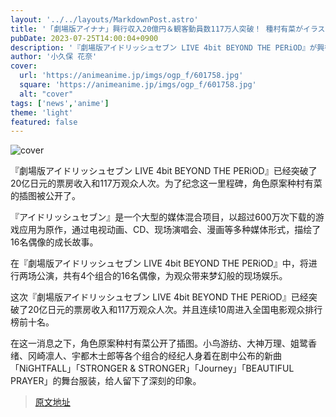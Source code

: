 ```yaml
---
layout: '../../layouts/MarkdownPost.astro'
title: '「劇場版アイナナ」興行収入20億円＆観客動員数117万人突破！ 種村有菜がイラストを公開♪ 羽多野渉、阿部敦、佐藤拓也、広瀬裕也からコメントも'
pubDate: 2023-07-25T14:00:04+0900
description: '『劇場版アイドリッシュセブン LIVE 4bit BEYOND THE PERiOD』が興行収入20億円、 観客動員数117万人を突破。これを記念してキャラクター原案・種村有菜よりイラストが公開された。'
author: '小久保 花奈'
cover:
  url: 'https://animeanime.jp/imgs/ogp_f/601758.jpg'
  square: 'https://animeanime.jp/imgs/ogp_f/601758.jpg'
  alt: "cover"
tags: ['news','anime']
theme: 'light'
featured: false
---
```


![cover](https://animeanime.jp/imgs/ogp_f/601758.jpg)

『劇場版アイドリッシュセブン LIVE 4bit BEYOND THE PERiOD』已经突破了20亿日元的票房收入和117万观众人次。为了纪念这一里程碑，角色原案种村有菜的插图被公开了。

『アイドリッシュセブン』是一个大型的媒体混合项目，以超过600万次下载的游戏应用为原作，通过电视动画、CD、现场演唱会、漫画等多种媒体形式，描绘了16名偶像的成长故事。

在『劇場版アイドリッシュセブン LIVE 4bit BEYOND THE PERiOD』中，将进行两场公演，共有4个组合的16名偶像，为观众带来梦幻般的现场娱乐。

这次『劇場版アイドリッシュセブン LIVE 4bit BEYOND THE PERiOD』已经突破了20亿日元的票房收入和117万观众人次。并且连续10周进入全国电影观众排行榜前十名。

在这一消息之下，角色原案种村有菜公开了插图。小鸟游纺、大神万理、姐鹭香绪、冈崎凛人、宇都木士郎等各个组合的经纪人身着在剧中公布的新曲「NiGHTFALL」「STRONGER & STRONGER」「Journey」「BEAUTIFUL PRAYER」的舞台服装，给人留下了深刻的印象。

>[原文地址](https://animeanime.jp/article/2023/07/25/78814.html)  